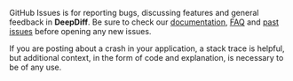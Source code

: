 GitHub Issues is for reporting bugs, discussing features and general feedback in **DeepDiff**. Be sure to check our [documentation](http://cocoadocs.org/docsets/DeepDiff), [FAQ](https://github.com/onmyway133/DeepDiff/wiki/FAQ) and [past issues](https://github.com/onmyway133/DeepDiff/issues?state=closed) before opening any new issues.

If you are posting about a crash in your application, a stack trace is helpful, but additional context, in the form of code and explanation, is necessary to be of any use.
